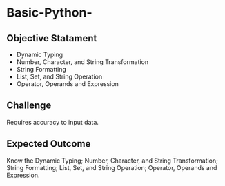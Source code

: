 # Basic-Python-
## Objective Statament
* Dynamic Typing
* Number, Character, and String Transformation
* String Formatting
* List, Set, and String Operation
* Operator, Operands and Expression
## Challenge
Requires accuracy to input data.
## Expected Outcome
Know the Dynamic Typing; Number, Character, and String Transformation; String Formatting; List, Set, and String Operation; Operator, Operands and Expression.

